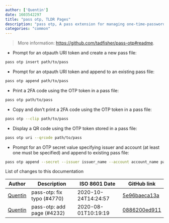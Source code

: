```yaml
---
author: ['Quentin']
date: 1603542297
title: "pass otp, TLDR Pages"
description: "pass otp, A pass extension for managing one-time-password (OTP) tokens."
categories: "common"
---
```

> More information: <https://github.com/tadfisher/pass-otp#readme>.

- Prompt for an otpauth URI token and create a new pass file:

```bash
pass otp insert path/to/pass
```

- Prompt for an otpauth URI token and append to an existing pass file:

```bash
pass otp append path/to/pass
```

- Print a 2FA code using the OTP token in a pass file:

```bash
pass otp path/to/pass
```

- Copy and don't print a 2FA code using the OTP token in a pass file:

```bash
pass otp --clip path/to/pass
```

- Display a QR code using the OTP token stored in a pass file:

```bash
pass otp uri --qrcode path/to/pass
```

- Prompt for an OTP secret value specifying issuer and account (at least one must be specified) and append to existing pass file:

```bash
pass otp append --secret --issuer issuer_name --account account_name path/to/pass
```
List of changes to this documentation


Author | Description | ISO 8601 Date | GitHub link
------|-----|-----|-----
[Quentin](mailto:quentin.bettoum@mailo.com) | pass-otp: fix typo (#4770) | 2020-10-24T14:24:57 | [5e96baeca13a](https://github.com/tldr-pages/tldr/commit/5e96baeca13a1d765e50ceedac4a61fc2088d220)
[Quentin](mailto:63603941+quentin-bettoum@users.noreply.github.com) | pass-otp: add page (#4232) | 2020-08-01T10:19:19 | [0886200ed911](https://github.com/tldr-pages/tldr/commit/0886200ed911533f62b74da60392874959b12477)

